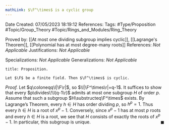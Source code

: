 ```yaml
---
mathLink: $\F^\times$ is a cyclic group
---
```


<div class="topSpace"></div>

Date Created: 07/05/2023 18:19:12
References:
Tags: #Type/Proposition #Topic/Group_Theory #Topic/Rings_and_Modules/Ring_Theory

Proved by: [[At most one dividing subgroup implies cyclic]], [[Lagrange's Theorem]], [[Polynomial has at most degree-many roots]]
References: <i>Not Applicable</i>
Justifications: <i>Not Applicable</i>

Specializations: <i>Not Applicable</i>
Generalizations: <i>Not Applicable</i>

``` ad-Proposition
title: Proposition.

Let $\F$ be a finite field. Then $\F^\times$ is cyclic.

```

<i>Proof.</i> Let $q\coloneqq\l|\F\r|$, so $\l|\F^\times\r|=q-1$. It suffices to show that every $p\divides\!\l(q-1\r)$ admits at most one subgroup $H$ of order $p$. Assume that such a subgroup $H\substructeq\F^\times$ exists. By Lagrange’s Theorem, every $h\in H$ has order dividing $p$, so $h^p=1$. Thus every $h\in H$ is a root of $x^p-1$. Conversely, since $x^p-1$ has at most $p$ roots and every $h\in H$ is a root, we see that $H$ consists of exactly the roots of $x^p-1$. In particular, this subgroup is unique.<span style="float:right;">$\blacksquare$</span>
